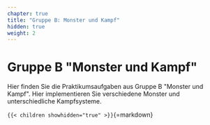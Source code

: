 ```yaml
---
chapter: true
title: "Gruppe B: Monster und Kampf"
hidden: true
weight: 2
---
```



# Gruppe B "Monster und Kampf"

Hier finden Sie die Praktikumsaufgaben aus Gruppe B "Monster und Kampf". Hier implementieren Sie
verschiedene Monster und unterschiedliche Kampfsysteme.


`{{< children showhidden="true" >}}`{=markdown}
